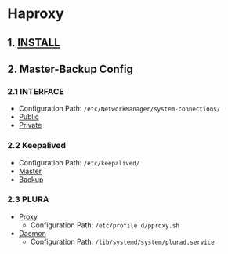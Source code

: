 # Haproxy

## 1. [INSTALL](https://github.com/QubitSecurity/howto/blob/main/rocky9/app/haproxy/install.md)

## 2. Master-Backup Config

### 2.1 INTERFACE
- Configuration Path: `/etc/NetworkManager/system-connections/`
- [Public](https://github.com/QubitSecurity/howto/blob/main/rocky9/app/haproxy/config/enp7s0.nmconnection)
- [Private](https://github.com/QubitSecurity/howto/blob/main/rocky9/app/haproxy/config/enp1s0.nmconnection)

### 2.2 Keepalived
- Configuration Path: `/etc/keepalived/`
- [Master](https://github.com/QubitSecurity/howto/blob/main/rocky9/app/haproxy/config/keepalived-master.conf)
- [Backup](https://github.com/QubitSecurity/howto/blob/main/rocky9/app/haproxy/config/keepalived-backup.conf)


### 2.3 PLURA
- [Proxy](https://github.com/QubitSecurity/howto/blob/main/rocky9/app/haproxy/config/pproxy.sh)
  - Configuration Path: `/etc/profile.d/pproxy.sh`
- [Daemon](https://github.com/QubitSecurity/howto/blob/main/rocky9/app/haproxy/config/plurad.service)
  - Configuration Path: `/lib/systemd/system/plurad.service`
